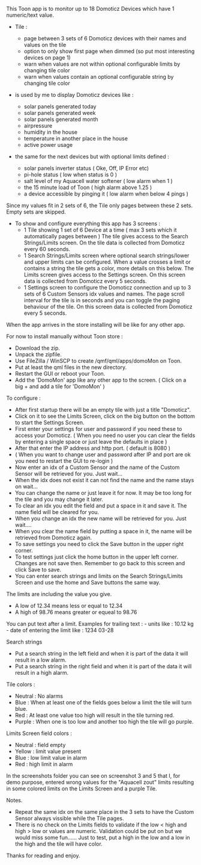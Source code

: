 This Toon app is to monitor up to 18 Domoticz Devices which have 1 numeric/text value.

 - Tile :
    - page between 3 sets of 6 Domoticz devices with their names and values on the tile
    - option to only show first page when dimmed (so put most interesting devices on page 1)
    - warn when values are not within optional configurable limits by changing tile color
    - warn when values contain an optional configurable string by changing tile color

 - is used by me to display Domoticz devices like :
    - solar panels generated today
    - solar panels generated week
    - solar panels generated month
    - airpressure
    - humidity in the house
    - temperature in another place in the house
    - active power usage
 - the same for the next devices but with optional limits defined :
    - solar panels inverter status ( Oke, Off, IP Error etc)
    - pi-hole status ( low when status is 0 )
    - salt level of my Aquacell water softener ( low alarm when 1 )
    - the 15 minute load of Toon ( high alarm above 1.25 )
    - a device accessible by pinging it ( low alarm when below 4 pings )

Since my values fit in 2 sets of 6, the Tile only pages between these 2 sets. Empty sets are skipped.

 - To show and configure everything this app has 3 screens :
    - 1 Tile showing 1 set of 6 Device at a time ( max 3 sets which it automatically pages between ) 
         The tile gives access to the Search Strings/Limits screen.
         On the tile data is collected from Domoticz every 60 seconds.
    - 1 Search Strings/Limits screen where optional search strings/lower and upper limits can be configured.
         When a value crosses a limit or contains a string the tile gets a color, more details on this below.
         The Limits screen gives access to the Settings screen.
         On this screen data is collected from Domoticz every 5 seconds.
    - 1 Settings screen to configure the Domoticz connection and up to 3 sets of 6 Custom Sensors idx values and names.
         The page scroll interval for the tile is in seconds and you can toggle the paging behaviour of the tile.
         On this screen data is collected from Domoticz every 5 seconds.

When the app arrives in the store installing will be like for any other app.

For now to install manually without Toon store : 

 - Download the zip.
 - Unpack the zipfile.
 - Use FileZilla / WinSCP to create /qmf/qml/apps/domoMon on Toon.
 - Put at least the qml files in the new directory.
 - Restart the GUI or reboot your Toon.
 - Add the 'DomoMon' app like any other app to the screen.
    ( Click on a big + and add a tile for 'DomoMon' )

To configure :

 - After first startup there will be an empty tile with just a title "Domoticz".
 - Click on it to see the Limits Screen, click on the big button on the bottom to start the Settings Screen.
 - First enter your settings for user and password if you need these to access your Domoticz.
   ( When you need no user you can clear the fields by entering a single space or just leave the defaults in place )
 - After that enter the IP address and http port. ( default is 8080 )
 - ( When you want to change user and password after IP and port are ok you need to restart the GUI to re-login )
 - Now enter an idx of a Custom Sensor and the name of the Custom Sensor will be retrieved for you. Just wait...
 - When the idx does not exist it can not find the name and the name stays on wait...
 - You can change the name or just leave it for now. It may be too long for the tile and you may change it later.
 - To clear an idx you edit the field and put a space in it and save it. The name field will be cleared for you.
 - When you change an idx the new name will be retrieved for you. Just wait....
 - When you clear the name field by putting a space in it, the name will be retrieved from Domoticz again.
 - To save settings you need to click the Save button in the upper right corner.
 - To test settings just click the home button in the upper left corner. Changes are not save then. Remember to go back to this screen and click Save to save.
 - You can enter search strings and limits on the Search Strings/Limits Screen and use the home and Save buttons the same way.

The limits are including the value you give.
 - A low of 12.34 means less or equal to 12.34
 - A high of 98.76 means greater or equeal to 98.76

You can put text after a limit.
Examples for trailing text : 
    - units like                         : 10.12 kg
    - date of entering the limit like    : 1234 03-28

Search strings
 - Put a search string in the left field and when it is part of the data it will result in a low alarm.
 - Put a search string in the right field and when it is part of the data it will result in a high alarm.
 
Tile colors :
 - Neutral  : No alarms
 - Blue     : When at least one of the fields goes below a limit the tile will turn blue.
 - Red      : At least one value too high will result in the tile turning red.
 - Purple   : When one is too low and another too high the tile will go purple.

Limits Screen field colors :
 - Neutral  : field empty
 - Yellow   : limit value present
 - Blue     : low limit value in alarm
 - Red      : high limit in alarm
 
In the screenshots folder you can see on screenshot 3 and 5 that I, for demo purpose, entered wrong values for the "Aquacell zout" limits resulting in some colored limits on the Limits Screen and a purple Tile.

Notes.
 - Repeat the same idx on the same place in the 3 sets to have the Custom Sensor always vissible while the Tile pages.
 - There is no check on the Limits fields to validate if the low < high and high > low or values are numeric.
     Validation could be put on but we would miss some fun......
     Just to test, put a high in the low and a low in the high and the tile will have color.

Thanks for reading and enjoy.
